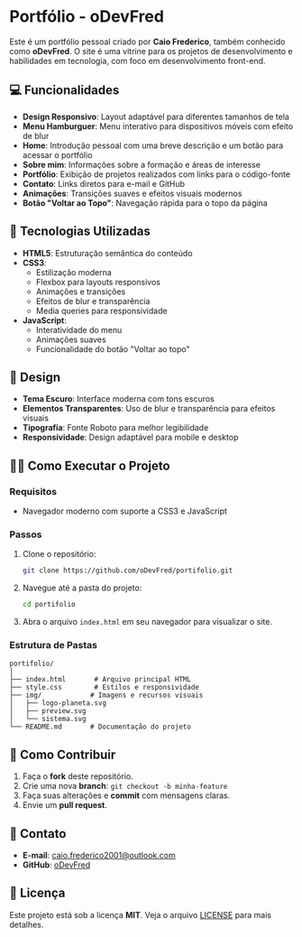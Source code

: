 # Portfólio - oDevFred

Este é um portfólio pessoal criado por **Caio Frederico**, também conhecido como **oDevFred**. O site é uma vitrine para os projetos de desenvolvimento e habilidades em tecnologia, com foco em desenvolvimento front-end. 

## 💻 Funcionalidades

- **Design Responsivo**: Layout adaptável para diferentes tamanhos de tela
- **Menu Hamburguer**: Menu interativo para dispositivos móveis com efeito de blur
- **Home**: Introdução pessoal com uma breve descrição e um botão para acessar o portfólio
- **Sobre mim**: Informações sobre a formação e áreas de interesse
- **Portfólio**: Exibição de projetos realizados com links para o código-fonte
- **Contato**: Links diretos para e-mail e GitHub
- **Animações**: Transições suaves e efeitos visuais modernos
- **Botão "Voltar ao Topo"**: Navegação rápida para o topo da página

## 🚀 Tecnologias Utilizadas

- **HTML5**: Estruturação semântica do conteúdo
- **CSS3**: 
  - Estilização moderna
  - Flexbox para layouts responsivos
  - Animações e transições
  - Efeitos de blur e transparência
  - Media queries para responsividade
- **JavaScript**: 
  - Interatividade do menu
  - Animações suaves
  - Funcionalidade do botão "Voltar ao topo"

## 🎨 Design

- **Tema Escuro**: Interface moderna com tons escuros
- **Elementos Transparentes**: Uso de blur e transparência para efeitos visuais
- **Tipografia**: Fonte Roboto para melhor legibilidade
- **Responsividade**: Design adaptável para mobile e desktop

## 🧑‍💻 Como Executar o Projeto

### Requisitos

- Navegador moderno com suporte a CSS3 e JavaScript

### Passos

1. Clone o repositório:
   ```bash
   git clone https://github.com/oDevFred/portifolio.git
   ```
   
2. Navegue até a pasta do projeto:
   ```bash
   cd portifolio
   ```

3. Abra o arquivo `index.html` em seu navegador para visualizar o site.

### Estrutura de Pastas

```
portifolio/
│
├── index.html       # Arquivo principal HTML
├── style.css        # Estilos e responsividade
├── img/            # Imagens e recursos visuais
│   ├── logo-planeta.svg
│   ├── preview.svg
│   └── sistema.svg
└── README.md       # Documentação do projeto
```

## 📂 Como Contribuir

1. Faça o **fork** deste repositório.
2. Crie uma nova **branch**: `git checkout -b minha-feature`
3. Faça suas alterações e **commit** com mensagens claras.
4. Envie um **pull request**.

## 📧 Contato

- **E-mail**: [caio.frederico2001@outlook.com](mailto:caio.frederico2001@outlook.com)
- **GitHub**: [oDevFred](https://github.com/oDevFred)

## 🔖 Licença

Este projeto está sob a licença **MIT**. Veja o arquivo [LICENSE](LICENSE) para mais detalhes.